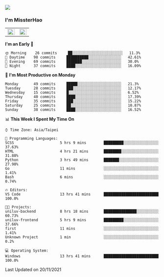 ![](https://komarev.com/ghpvc/?username=MissterHao&color=ff69b4)

### I'm MissterHao


<!-- Readme stats -->
<!-- https://github.com/anuraghazra/github-readme-stats -->
<table>
<tr>
    <td valign="top" width="50%">
    <img src="https://github-readme-stats.vercel.app/api?username=MissterHao&hide_border=true&show_icons=true&locale=en" align="left" style="width: 100%" />
    </td>
    <td valign="top" width="50%">
    <img src="https://github-readme-stats.vercel.app/api/top-langs?username=MissterHao&hide_border=true&show_icons=true&locale=en&layout=compact" align="left" style="width: 100%" />
    </td>
</tr>
</table>  


<!--START_SECTION:waka-->
**I'm an Early 🐤** 

```text
🌞 Morning    26 commits     ██░░░░░░░░░░░░░░░░░░░░░░░   11.3% 
🌆 Daytime    98 commits     ██████████░░░░░░░░░░░░░░░   42.61% 
🌃 Evening    69 commits     ███████░░░░░░░░░░░░░░░░░░   30.0% 
🌙 Night      37 commits     ████░░░░░░░░░░░░░░░░░░░░░   16.09%

```
📅 **I'm Most Productive on Monday** 

```text
Monday       49 commits     █████░░░░░░░░░░░░░░░░░░░░   21.3% 
Tuesday      28 commits     ███░░░░░░░░░░░░░░░░░░░░░░   12.17% 
Wednesday    15 commits     █░░░░░░░░░░░░░░░░░░░░░░░░   6.52% 
Thursday     40 commits     ████░░░░░░░░░░░░░░░░░░░░░   17.39% 
Friday       35 commits     ███░░░░░░░░░░░░░░░░░░░░░░   15.22% 
Saturday     25 commits     ██░░░░░░░░░░░░░░░░░░░░░░░   10.87% 
Sunday       38 commits     ████░░░░░░░░░░░░░░░░░░░░░   16.52%

```


📊 **This Week I Spent My Time On** 

```text
⌚︎ Time Zone: Asia/Taipei

💬 Programming Languages: 
SCSS                     5 hrs 9 mins        █████████░░░░░░░░░░░░░░░░   37.63% 
HTML                     4 hrs 21 mins       ████████░░░░░░░░░░░░░░░░░   31.88% 
Python                   3 hrs 49 mins       ███████░░░░░░░░░░░░░░░░░░   27.98% 
Go                       11 mins             ░░░░░░░░░░░░░░░░░░░░░░░░░   1.41% 
Bash                     6 mins              ░░░░░░░░░░░░░░░░░░░░░░░░░   0.74%

🔥 Editors: 
VS Code                  13 hrs 41 mins      █████████████████████████   100.0%

🐱‍💻 Projects: 
uniluv-backend           8 hrs 18 mins       ███████████████░░░░░░░░░░   60.73% 
uniluv-frontend          5 hrs 9 mins        █████████░░░░░░░░░░░░░░░░   37.66% 
first                    11 mins             ░░░░░░░░░░░░░░░░░░░░░░░░░   1.41% 
Unknown Project          1 min               ░░░░░░░░░░░░░░░░░░░░░░░░░   0.2%

💻 Operating System: 
Windows                  13 hrs 41 mins      █████████████████████████   100.0%

```


 Last Updated on 20/11/2021
<!--END_SECTION:waka-->

<!--
**MissterHao/MissterHao** is a ✨ _special_ ✨ repository because its `README.md` (this file) appears on your GitHub profile.

Here are some ideas to get you started:

- 🔭 I’m currently working on ...
- 🌱 I’m currently learning ...
- 👯 I’m looking to collaborate on ...
- 🤔 I’m looking for help with ...
- 💬 Ask me about ...
- 📫 How to reach me: ...
- 😄 Pronouns: ...
- ⚡ Fun fact: ...
-->
